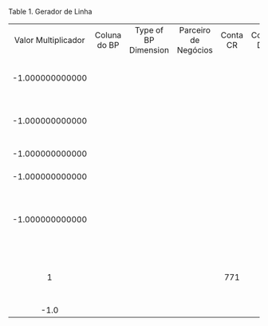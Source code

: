 <div id="d255349e1" class="table">

<div class="table-title">

Table 1. Gerador de
Linha

</div>

<div class="table-contents">

|                     |              |                      |                      |          |          |                                                      |                  |                  |                  |                          |               |                         |           |
| :-----------------: | :----------: | :------------------: | :------------------: | :------: | :------: | :--------------------------------------------------: | :--------------: | :--------------: | :--------------: | :----------------------: | :-----------: | :---------------------: | :-------: |
| Valor Multiplicador | Coluna do BP | Type of BP Dimension | Parceiro de Negócios | Conta CR | Conta DR |                      Descrição                       | Gerador de Razão | Gerador de Linha | Comentário/Ajuda | Copie Todas as Dimensões | Mesmo Produto | Fator de Arredondamento | Seqüência |
|  \-1.000000000000   |              |                      |                      |          |          |        Close (4) Sales and (80) Other Income         |      200000      |      200000      |                  |           true           |     false     |            2            |    10     |
|  \-1.000000000000   |              |                      |                      |          |          |             Close (5) Cost of Goods Sold             |      200000      |      200001      |                  |           true           |     false     |            2            |    20     |
|  \-1.000000000000   |              |                      |                      |          |          |                  Close (6) Expenses                  |      200000      |      200002      |                  |           true           |     false     |            2            |    30     |
|  \-1.000000000000   |              |                      |                      |          |          |                  Close (7) Expenses                  |      200000      |      200003      |                  |           true           |     false     |            2            |    40     |
|  \-1.000000000000   |              |                      |                      |          |          | Close (82) Other Expense and (83) Expense (Absorbed) |      200000      |      200004      |                  |           true           |     false     |            2            |    50     |
|          1          |              |                      |                      |   771    |          |       Move Income Summary to Retained Earnings       |      200001      |      200005      |                  |          false           |     false     |            2            |    10     |
|        \-1.0        |              |                      |                      |          |          |                                                      |     5000000      |     5000001      |                  |           true           |     false     |           10            |    10     |

</div>

</div>
